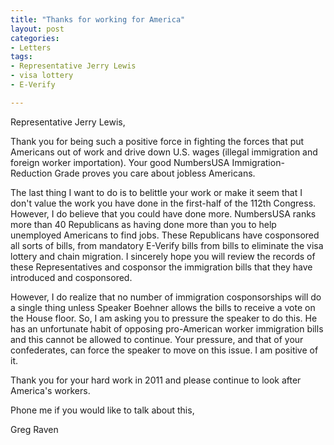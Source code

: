 ```yaml
---
title: "Thanks for working for America"
layout: post
categories:
- Letters
tags:
- Representative Jerry Lewis
- visa lottery
- E-Verify

---
```


Representative Jerry Lewis,

Thank you for being such a positive force in fighting the forces that put Americans out of work and drive down U.S. wages (illegal immigration and foreign worker importation). Your good NumbersUSA Immigration-Reduction Grade proves you care about jobless Americans.  
  
The last thing I want to do is to belittle your work or make it seem that I don't value the work you have done in the first-half of the 112th Congress. However, I do believe that you could have done more. NumbersUSA ranks more than 40 Republicans as having done more than you to help unemployed Americans to find jobs. These Republicans have cosponsored all sorts of bills, from mandatory E-Verify bills from bills to eliminate the visa lottery and chain migration. I sincerely hope you will review the records of these Representatives and cosponsor the immigration bills that they have introduced and cosponsored.

However, I do realize that no number of immigration cosponsorships will do a single thing unless Speaker Boehner allows the bills to receive a vote on the House floor. So, I am asking you to pressure the speaker to do this. He has an unfortunate habit of opposing pro-American worker immigration bills and this cannot be allowed to continue. Your pressure, and that of your confederates, can force the speaker to move on this issue. I am positive of it.

Thank you for your hard work in 2011 and please continue to look after America's workers.

Phone me if you would like to talk about this,

Greg Raven

